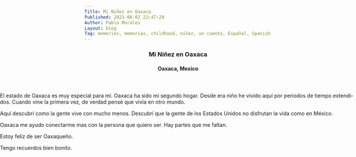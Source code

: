 ```yaml
---
Title: Mi Niñez en Oaxaca
Published: 2023-08-02 22:47:29
Author: Pablo Morales
Layout: blog
Tag: memories, memorias, childhood, niñez, un cuento, Español, Spanish
---
```


<div class="full-width">
<article data-name="article-full-bleed-background" lang="es-MX">
  <div class="cf" style="background: url(https://photos.lifeofpablo.com/mexico-trip-2010/40647_427108273395_7746514_n_427108273395.jpg) no-repeat center center fixed; background-size: cover;">
    <div class="fl pa3 pa4-ns bg-pink black-70 measure-narrow f3 times">
      <header class="bb b--black-70 pv4">
        <h3 class="f2 fw7 ttu tracked lh-title mt0 mb3 avenir">Mi Niñez en Oaxaca</h3>
        <h4 class="f3 fw4 i lh-title mt0">Oaxaca, Mexico</h4>
      </header>
      <section class="pt5 pb4">
        <div class="times lh-copy measure f4 mt0 navy" markdown="1">
El estado de Oaxaca es muy especial para mí. Oaxaca ha sido mi segundo hogar. Desde era niño he vivido aquí por periodos de tiempo extendidos. Cuando vine la primera vez, de verdad pensé que vivía en otro mundo. 

Aquí descubrí como la gente vive con mucho menos. Descubrí que la gente de los Estados Unidos no disfrutan la vida como en México. 

Oaxaca me ayudo conectarme mas con la persona que quiero ser. Hay partes que me faltan. 

Estoy feliz de ser Oaxaqueño. 


Tengo recuerdos bien bonito. 
        </div>
      </section>
    </div>
  </div>
</article>
</div>

<style>
.full-width {
    left: 50%;
    margin-left: -50vw;
    margin-right: -50vw;
    max-width: 100vw;
    position: relative;
    right: 50%;
    width: 100vw;
}
</style>
